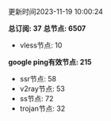 更新时间2023-11-19 10:00:24

**总订阅: 37**
**总节点: 6507**
- vless节点: 10

**google ping有效节点: 215**
- ssr节点: 58
- v2ray节点: 53
- ss节点: 72
- trojan节点: 32
